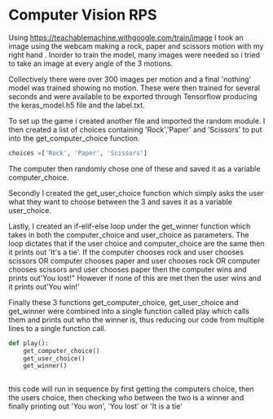 # Computer Vision RPS

Using https://teachablemachine.withgoogle.com/train/image I took an image using the webcam making a rock, paper and scissors motion with my right hand . Inorder to train the model, many images were needed so i tried to take an image at every angle of the 3 motions.

Collectively there were over 300 images per motion and a final 'nothing' model was trained showing no motion.
These were then trained for several seconds and were available to be exported through Tensorflow producing the keras_model.h5 file and the label.txt.

To set up the game i created another file and imported the random module. I then created a list of choices containing 'Rock','Paper' and 'Scissors' to put into the get_computer_choice function. 
```python
choices =['Rock', 'Paper', 'Scissors']
```
The computer then randomly chose one of these and saved it as a variable computer_choice.

Secondly I created the get_user_choice function which simply asks the user what they want to choose between the 3 and saves it as a variable user_choice.

Lastly, I created an if-elif-else loop under the get_winner function which takes in both the computer_choice and user_choice as parameters.
The loop dictates that if the user choice and computer_choice are the same then it prints out 'It's a tie'. 
If the computer chooses rock and user chooses scissors OR computer chooses paper and user chooses rock OR computer chooses scissors and user chooses paper then the computer wins and prints out'You lost!"
However if none of this are met then the user wins and it prints out'You win!'

Finally these 3 functions get_computer_choice, get_user_choice and get_winner were combined into a single function called play which calls them and prints out who the winner is, thus reducing our code from multiple lines to a single function call.

```python 
def play():
    get_computer_choice()
    get_user_choice()
    get_winner() 
    
```

this code will run in sequence by first getting the computers choice, then the users choice, then checking who between the two is a winner and finally printing out 'You won', 'You lost' or 'It is a tie'
